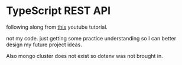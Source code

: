 # TypeScript REST API

following along from [this](https://www.youtube.com/watch?v=b8ZUb_Okxro) youtube tutorial.

not my code. just getting some practice understanding so I can better design my future project ideas.

Also mongo cluster does not exist so dotenv was not brought in. 
